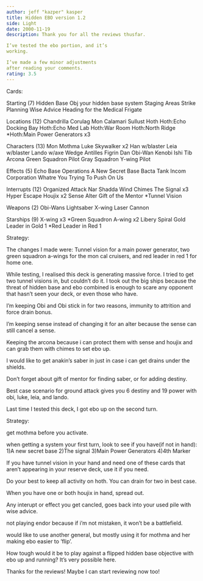 ```yaml
---
author: jeff "kazper" kasper
title: Hidden EBO version 1.2
side: Light
date: 2000-11-19
description: Thank you for all the reviews thusfar.

I’ve tested the ebo portion, and it’s
working.

I’ve made a few minor adjustments
after reading your comments.
rating: 3.5
---
```

Cards: 

Starting (7)
Hidden Base Obj
your hidden base system
Staging Areas
Strike Planning
Wise Advice
Heading for the Medical Frigate

Locations (12)
Chandrilla
Corulag
Mon Calamari
Sullust
Hoth
Hoth:Echo Docking Bay
Hoth:Echo Med Lab
Hoth:War Room
Hoth:North Ridge
*Hoth:Main Power Generators x3

Characters (13)
Mon Mothma
Luke Skywalker x2
Han w/blaster
Leia w/blaster
Lando w/axe
Wedge Antilles
Figrin Dan
Obi-Wan Kenobi
Ishi Tib
Arcona
Green Squadron Pilot
Gray Squadron Y-wing Pilot

Effects (5)
Echo Base Operations
A New Secret Base
Bacta Tank
Incom Corporation
Whatre You Trying To Push On Us

Interrupts (12)
Organized Attack
Nar Shadda Wind Chimes
The Signal x3
Hyper Escape
Houjix x2
Sense
Alter
Gift of the Mentor
*Tunnel Vision

Weapons (2)
Obi-Wans Lightsaber
X-wing Laser Cannon

Starships (9)
X-wing x3
*Green Squadron A-wing x2
Libery
Spiral
Gold Leader in Gold 1
*Red Leader in Red 1 

Strategy: 

The changes I made were:  Tunnel vision for a main power generator, two green squadron a-wings for the mon cal cruisers, and red leader in red 1 for home one.

While testing, I realised this deck is generating
massive force.	I tried to get two tunnel
visions in, but couldn’t do it.  I took out the big ships because the threat of hidden base and ebo combined is enough to scare any opponent that
hasn’t seen your deck, or even those who have.

I’m keeping Obi and Obi stick in for two reasons,
immunity to attrition and force drain bonus.

I’m keeping sense instead of changing it for an
alter because the sense can still cancel a sense.

Keeping the arcona because i can protect them
with sense and houjix and can grab them with
chimes to set ebo up.

I would like to get anakin’s saber in just in
case i can get drains under the shields.

Don’t forget about gift of mentor for finding
saber, or for adding destiny.

Best case scenario for ground attack gives
you 6  destiny and 19 power with obi, luke, leia,
and lando.

Last time I tested this deck, I got ebo up on
the second turn.

Strategy:

get mothma before you activate.

when getting a system your first turn,
look to see if you have(if not in hand):
1)A new secret base
2)The signal
3)Main Power Generators
4)4th Marker

If you have tunnel vision in your hand and
need one of these cards that aren’t appearing
in your reserve deck, use it if you need.

Do your best to keep all activity on hoth.
You can drain for two in best case.

When you have one or both houjix in hand, spread
out.

Any interupt or effect you get cancled, goes
back into your used pile with wise advice.

not playing endor because if i’m not mistaken,
it won’t be a battlefield.

would like to use another general, but mostly
using it for mothma and her making ebo easier
to ’flip’.

How tough would it be to play against
a flipped hidden base objective with ebo up
and running?  It’s very possible here.

Thanks for the reviews!
Maybe I can start reviewing now too!


